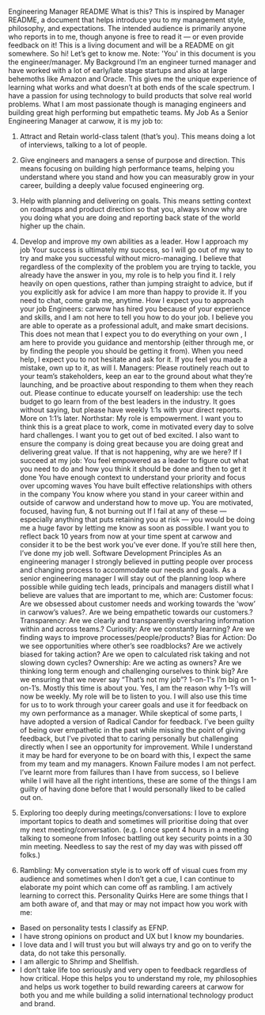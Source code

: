 Engineering Manager README
What is this?
This is inspired by Manager README, a document that helps introduce you to my management style, philosophy, and expectations. The intended audience is primarily anyone who reports in to me, though anyone is free to read it — or even provide feedback on it! This is a living document and will be a README on git somewhere. So hi! Let’s get to know me. 
Note: 'You' in this document is you the engineer/manager.
My Background
I’m an engineer turned manager and have worked with a lot of early/late stage startups and also at large behemoths like Amazon and Oracle. This gives me the unique experience of learning what works and what doesn’t at both ends of the scale spectrum. I have a passion for using technology to build products that solve real world problems. What I am most passionate though is managing engineers and building great high performing but empathetic teams. 
My Job
As a Senior Engineering Manager at carwow, it is my job to:
1. Attract and Retain world-class talent (that’s you). This means doing a lot of interviews, talking to a lot of people. 

2. Give engineers and managers a sense of purpose and direction. This means focusing on building high performance teams, helping you understand where you stand and how you can measurably grow in your career, building a deeply value focused engineering org. 

3. Help with planning and delivering on goals. This means setting context on roadmaps and product direction so that you, always know why are you doing what you are doing and reporting back state of the world higher up the chain.
4. Develop and improve my own abilities as a leader.
How I approach my job
Your success is ultimately my success, so I will go out of my way to try and make you successful without micro-managing. I believe that regardless of the complexity of the problem you are trying to tackle, you already have the answer in you, my role is to help you find it. I rely heavily on open questions, rather than jumping straight to advice, but if you explicitly ask for advice I am more than happy to provide it. If you need to chat, come grab me, anytime. 
How I expect you to approach your job
Engineers: carwow has hired you because of your experience and skills, and I am not here to tell you how to do your job. I believe you are able to operate as a professional adult, and make smart decisions. This does not mean that I expect you to do everything on your own , I am here to provide you guidance and mentorship (either through me, or by finding the people you should be getting it from). When you need help, I expect you to not hesitate and ask for it. If you feel you made a mistake, own up to it, as will I. 
Managers: Please routinely reach out to your team’s stakeholders, keep an ear to the ground about what they’re launching, and be proactive about responding to them when they reach out. Please continue to educate yourself on leadership: use the tech budget to go learn from of the best leaders in the industry. It goes without saying, but please have weekly 1:1s with your direct reports. More on 1:1’s later.
Northstar:
My role is empowerment. I want you to think this is a great place to work, come in motivated every day to solve hard challenges. I want you to get out of bed excited. I also want to ensure the company is doing great because you are doing great and delivering great value. If that is not happening, why are we here?
If I succeed at my job:
You feel empowered as a leader to figure out what you need to do and how you think it should be done and then to get it done
You have enough context to understand your priority and focus over upcoming waves
You have built effective relationships with others in the company
You know where you stand in your career within and outside of carwow and understand how to move up.
You are motivated, focused, having fun, & not burning out
If I fail at any of these — especially anything that puts retaining you at risk — you would be doing me a huge favor by letting me know as soon as possible. I want you to reflect back 10 years from now at your time spent at carwow and consider it to be the best work you’ve ever done. If you’re still here then, I’ve done my job well.
Software Development Principles
As an engineering manager I strongly believed in putting people over process and changing process to accommodate our needs and goals. As a senior engineering manager I will stay out of the planning loop where possible while guiding tech leads, principals and managers distill what I believe are values that are important to me, which are: 
Customer focus: Are we obsessed about customer needs and working towards the ‘wow’ in carwow’s values?. Are we being empathetic towards our customers.? 
Transparency: Are we clearly and transparently oversharing information within and across teams.?
Curiosity: Are we constantly learning? Are we finding ways to improve processes/people/products? 
Bias for Action: Do we see opportunities where other’s see roadblocks? Are we actively biased for taking action? Are we open to calculated risk taking and not slowing down cycles? 
Ownership: Are we acting as owners? Are we thinking long term enough and challenging ourselves to think big? Are we ensuring that we never say “That’s not my job”? 
1-on-1's
I’m big on 1-on-1’s. Mostly this time is about you. Yes, I am the reason why 1–1’s will now be weekly. My role will be to listen to you. I will also use this time for us to to work through your career goals and use it for feedback on my own performance as a manager. While skeptical of some parts, I have adopted a version of Radical Candor for feedback. I’ve been guilty of being over empathetic in the past while missing the point of giving feedback, but I’ve pivoted that to caring personally but challenging directly when I see an opportunity for improvement. While I understand it may be hard for everyone to be on board with this, I expect the same from my team and my managers.
Known Failure modes
I am not perfect. I’ve learnt more from failures than I have from success, so I believe while I will have all the right intentions, these are some of the things I am guilty of having done before that I would personally liked to be called out on.
1. Exploring too deeply during meetings/conversations: I love to explore important topics to death and sometimes will prioritise doing that over my next meeting/conversation. (e.g. I once spent 4 hours in a meeting talking to someone from Infosec battling out key security points in a 30 min meeting. Needless to say the rest of my day was with pissed off folks.)
2. Rambling: My conversation style is to work off of visual cues from my audience and sometimes when I don’t get a cue, I can continue to elaborate my point which can come off as rambling. I am actively learning to correct this. 
Personality Quirks
Here are some things that I am both aware of, and that may or may not impact how you work with me:
* Based on personality tests I classify as EFNP.
* I have strong opinions on product and UX but I know my boundaries.
* I love data and I will trust you but will always try and go on to verify the data, do not take this personally. 
* I am allergic to Shrimp and Shellfish.
* I don’t take life too seriously and very open to feedback regardless of how critical.
Hope this helps you to understand my role, my philosophies and helps us work together to build rewarding careers at carwow for both you and me while building a solid international technology product and brand. 
